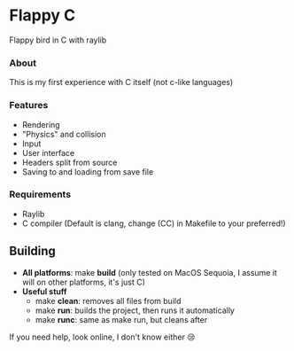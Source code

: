 # Flappy C
Flappy bird in C with raylib

### About
This is my first experience with C itself (not c-like languages)

### Features
* Rendering
* "Physics" and collision
* Input
* User interface
* Headers split from source
* Saving to and loading from save file

### Requirements
* Raylib
* C compiler (Default is clang, change (CC) in Makefile to your preferred!)

## Building
* **All platforms**: make **build** (only tested on MacOS Sequoia, I assume it will on other platforms, it's just C)
* **Useful stuff**
  * make **clean**: removes all files from build
  * make **run**: builds the project, then runs it automatically
  * make **runc**: same as make run, but cleans after

If you need help, look online, I don't know either 😢